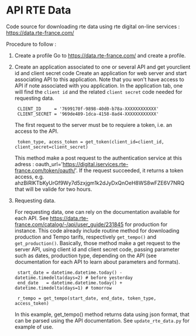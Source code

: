 # API RTE Data

Code source for downloading rte data using rte digital on-line services : https://data.rte-france.com/

Procedure to follow :

1) Create a profile
 Go to https://data.rte-france.com/ and create a profile.
2) Create an application associated to one or several API  and get yourclient id and client secret code 
Create an application for web server and start associating API to this application. Note that you won't have access to API if note associated with you application. 
In the application tab, one will find the `client id` and the related `client secret` code needed for requesting data. 

        CLIENT_ID     = '7699170f-9898-40d0-b78a-XXXXXXXXXXXX'
        CLIENT_SECRET = '969de489-1dca-4158-8ad4-XXXXXXXXXXXX'
    
    The first request to the server must be to requiere a token, i.e. an access to the API. 

        token_type, acess_token = get_token(client_id=client_id, client_secret=client_secret)
    
    This method make a post request to the authentication service at this adress : oauth_url='https://digital.iservices.rte-france.com/token/oauth/'. If the request succeeded, it returns a token access, e.g.  ahzBiRlKTbKyUrGf9Wy7d5zxjgm1k2dJyDxQnOeH8WS8wFZE6V7NRQ that will be valide for two hours. 
    
3) Requesting data.

    For requesting data, one can rely on the documentation available for each API. See https://data.rte-france.com/catalog/-/api/user_guide/231845 for production for instance. 
    This code already include routine method for downloading production and Tempo tarifs, respectively `get_tempo()` and `get_production()`. 
    Basically, those method make a get request to the server API, using client id and client secret code, passing parameter such as dates, production type, depending on the API (see documentation for each API to learn about parameters and formats). 
    
        start_date = datetime.datetime.today() - datetime.timedelta(days=2) # before yesterday
        end_date   = datetime.datetime.today() + datetime.timedelta(days=1) # tomorrow 
        
        r_tempo = get_tempo(start_date, end_date, token_type, access_token)

    In this example, get_tempo() method returns data using json format, that can be parsed using the API documentation. See `update_rte_data.py` for example of use.  
